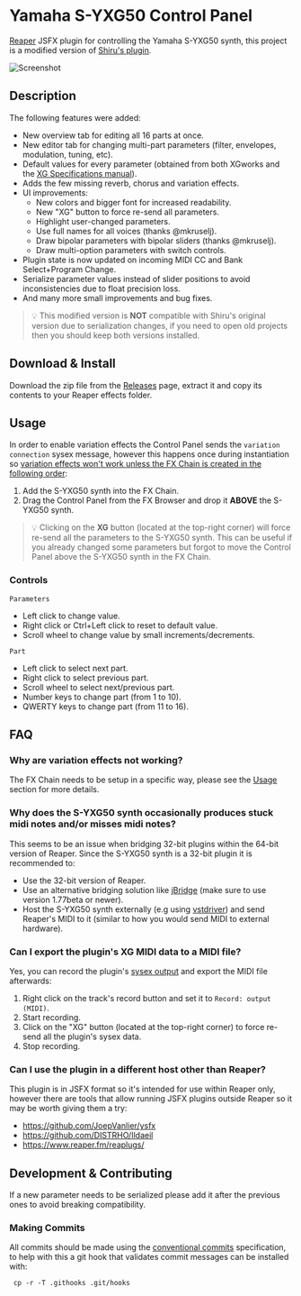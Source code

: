 # Yamaha S-YXG50 Control Panel
[Reaper](https://www.reaper.fm/) JSFX plugin for controlling the Yamaha S-YXG50 synth, this project is a modified version of [Shiru's plugin](https://www.kvraudio.com/forum/viewtopic.php?t=486318).

![Screenshot](https://github.com/samlletas/syxg50-control-panel/assets/7089504/baf8ebf3-d8b6-455a-9c9d-f9752cc26363)

## Description
The following features were added:

- New overview tab for editing all 16 parts at once.
- New editor tab for changing multi-part parameters (filter, envelopes, modulation, tuning, etc).
- Default values for every parameter (obtained from both XGworks and the [XG Specifications manual](http://www.jososoft.dk/yamaha/pdf/XGspec2-00e.pdf)).
- Adds the few missing reverb, chorus and variation effects.
- UI improvements:
     - New colors and bigger font for increased readability.
     - New "XG" button to force re-send all parameters.
     - Highlight user-changed parameters.
     - Use full names for all voices (thanks @mkruselj).
     - Draw bipolar parameters with bipolar sliders (thanks @mkruselj).
     - Draw multi-option parameters with switch controls.
- Plugin state is now updated on incoming MIDI CC and Bank Select+Program Change.
- Serialize parameter values instead of slider positions to avoid inconsistencies due to float precision loss.
- And many more small improvements and bug fixes.

> 💡 This modified version is **NOT** compatible with Shiru's original version due to serialization changes, if you need to open old projects then you should keep both versions installed.

## Download & Install
Download the zip file from the [Releases](https://github.com/samlletas/syxg50-control-panel/releases) page, extract it and copy its contents to your Reaper effects folder.

## Usage
In order to enable variation effects the Control Panel sends the `variation connection` sysex message, however this happens once during instantiation so [variation effects won't work unless the FX Chain is created in the following order](https://www.kvraudio.com/forum/viewtopic.php?p=7350751#p7350751):

1. Add the S-YXG50 synth into the FX Chain.
1. Drag the Control Panel from the FX Browser and drop it **ABOVE** the S-YXG50 synth.

> 💡 Clicking on the **XG** button (located at the top-right corner) will force re-send all the parameters to the S-YXG50 synth. This can be useful if you already changed some parameters but forgot to move the Control Panel above the S-YXG50 synth in the FX Chain.

### Controls

`Parameters`

- Left click to change value.
- Right click or Ctrl+Left click to reset to default value.
- Scroll wheel to change value by small increments/decrements.

`Part`

- Left click to select next part.
- Right click to select previous part.
- Scroll wheel to select next/previous part.
- Number keys to change part (from 1 to 10).
- QWERTY keys to change part (from 11 to 16).

## FAQ

### Why are variation effects not working?
The FX Chain needs to be setup in a specific way, please see the [Usage](#usage) section for more details.

### Why does the S-YXG50 synth occasionally produces stuck midi notes and/or misses midi notes?
This seems to be an issue when bridging 32-bit plugins within the 64-bit version of Reaper. Since the S-YXG50 synth is a 32-bit plugin it is recommended to:

- Use the 32-bit version of Reaper.
- Use an alternative bridging solution like [jBridge](https://jstuff.wordpress.com/jbridge/) (make sure to use version 1.77beta or newer).
- Host the S-YXG50 synth externally (e.g using [vstdriver](https://github.com/Falcosoft/vstdriver)) and send Reaper's MIDI to it (similar to how you would send MIDI to external hardware).

### Can I export the plugin's XG MIDI data to a MIDI file?
Yes, you can record the plugin's [sysex output](https://forums.cockos.com/showthread.php?t=176354) and export the MIDI file afterwards:

1. Right click on the track's record button and set it to `Record: output (MIDI)`.
1. Start recording.
1. Click on the "XG" button (located at the top-right corner) to force re-send all the plugin's sysex data.
1. Stop recording.

### Can I use the plugin in a different host other than Reaper?
This plugin is in JSFX format so it's intended for use within Reaper only, however there are tools that allow running JSFX plugins outside Reaper so it may be worth giving them a try:

- https://github.com/JoepVanlier/ysfx
- https://github.com/DISTRHO/Ildaeil
- https://www.reaper.fm/reaplugs/

## Development & Contributing
If a new parameter needs to be serialized please add it after the previous ones to avoid breaking compatibility.

### Making Commits
All commits should be made using the [conventional commits](https://www.conventionalcommits.org/en/v1.0.0/#summary) specification, to help with this a git hook that validates commit messages can be installed with:

     cp -r -T .githooks .git/hooks
